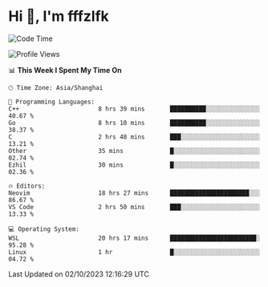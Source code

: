# Hi 👋, I'm fffzlfk

<!--START_SECTION:waka-->
![Code Time](http://img.shields.io/badge/Code%20Time-467%20hrs%2010%20mins-blue)

![Profile Views](http://img.shields.io/badge/Profile%20Views-0-blue)

📊 **This Week I Spent My Time On** 

```text
🕑︎ Time Zone: Asia/Shanghai

💬 Programming Languages: 
C++                      8 hrs 39 mins       ██████████░░░░░░░░░░░░░░░   40.67 % 
Go                       8 hrs 10 mins       ██████████░░░░░░░░░░░░░░░   38.37 % 
C                        2 hrs 48 mins       ███░░░░░░░░░░░░░░░░░░░░░░   13.21 % 
Other                    35 mins             █░░░░░░░░░░░░░░░░░░░░░░░░   02.74 % 
Ezhil                    30 mins             █░░░░░░░░░░░░░░░░░░░░░░░░   02.36 % 

🔥 Editors: 
Neovim                   18 hrs 27 mins      ██████████████████████░░░   86.67 % 
VS Code                  2 hrs 50 mins       ███░░░░░░░░░░░░░░░░░░░░░░   13.33 % 

💻 Operating System: 
WSL                      20 hrs 17 mins      ████████████████████████░   95.28 % 
Linux                    1 hr                █░░░░░░░░░░░░░░░░░░░░░░░░   04.72 % 
```


 Last Updated on 02/10/2023 12:16:29 UTC
<!--END_SECTION:waka-->
